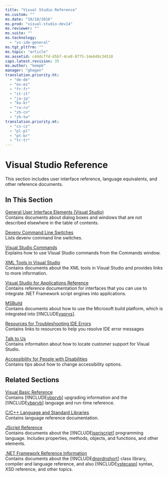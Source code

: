 ```yaml
---
title: "Visual Studio Reference"
ms.custom: ""
ms.date: "10/18/2016"
ms.prod: "visual-studio-dev14"
ms.reviewer: ""
ms.suite: ""
ms.technology: 
  - "vs-ide-general"
ms.tgt_pltfrm: ""
ms.topic: "article"
ms.assetid: c4ddcffd-d5b7-4ce8-8775-14e649c34518
caps.latest.revision: 35
ms.author: "kempb"
manager: "ghogen"
translation.priority.ht: 
  - "de-de"
  - "es-es"
  - "fr-fr"
  - "it-it"
  - "ja-jp"
  - "ko-kr"
  - "ru-ru"
  - "zh-cn"
  - "zh-tw"
translation.priority.mt: 
  - "cs-cz"
  - "pl-pl"
  - "pt-br"
  - "tr-tr"
---
```

# Visual Studio Reference
This section includes user interface reference, language equivalents, and other reference documents.  
  
## In This Section  
 [General User Interface Elements (Visual Studio)](../reference/general-user-interface-elements--visual-studio-.md)  
 Contains documents about dialog boxes and windows that are not described elsewhere in the table of contents.  
  
 [Devenv Command Line Switches](../reference/devenv-command-line-switches.md)  
 Lists devenv command line switches.  
  
 [Visual Studio Commands](../reference/visual-studio-commands.md)  
 Explains how to use Visual Studio commands from the Commands window.  
  
 [XML Tools in Visual Studio](../reference/xml-tools-in-visual-studio.md)  
 Contains documents about the XML tools in Visual Studio and provides links to more information.  
  
 [Visual Studio for Applications Reference](../reference/visual-studio-for-applications-reference.md)  
 Contains reference documentation for interfaces that you can use to integrate .NET Framework script engines into applications.  
  
 [MSBuild](../reference/msbuild1.md)  
 Contains documents about how to use the Microsoft build platform, which is integrated into [!INCLUDE[vsprvs](../codequality/includes/vsprvs_md.md)].  
  
 [Resources for Troubleshooting IDE Errors](../reference/resources-for-troubleshooting-integrated-development-environment-errors.md)  
 Contains links to resources to help you resolve IDE error messages  
  
 [Talk to Us](../ide/talk-to-us.md)  
 Contains information about how to locate customer support for Visual Studio.  
  
 [Accessibility for People with Disabilities](../reference/accessibility-for-people-with-disabilities.md)  
 Contains tips about how to change accessibility options.  
  
## Related Sections  
 [Visual Basic Reference](../Topic/Reference%20\(Visual%20Basic\).md)  
 Contains [!INCLUDE[vbprvb](../codequality/includes/vbprvb_md.md)] upgrading information and the [!INCLUDE[vbprvb](../codequality/includes/vbprvb_md.md)] language and run-time reference.  
  
 [C/C++ Language and Standard Libraries](../Topic/C-C++%20Language%20and%20Standard%20Libraries.md)  
 Contains language reference documentation.  
  
 [JScript Reference](http://msdn.microsoft.com/en-us/2e47f004-963c-4661-b887-a14e4660aadd)  
 Contains documents about the [!INCLUDE[jsprjscript](../debugger/includes/jsprjscript_md.md)] programming language. Includes properties, methods, objects, and functions, and other elements.  
  
 [.NET Framework Reference Information](../Topic/.NET%20Framework%20Reference%20Information%20\(Visual%20Basic\).md)  
 Contains documents about the [!INCLUDE[dnprdnshort](../codequality/includes/dnprdnshort_md.md)] class library, compiler and language reference, and also [!INCLUDE[vstecasp](../codequality/includes/vstecasp_md.md)] syntax, XSD reference, and other topics.